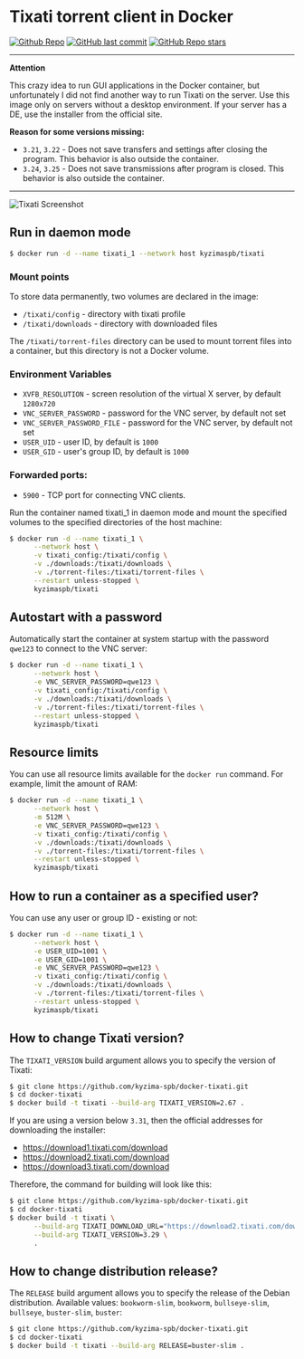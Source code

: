 # Tixati torrent client in Docker

[![Github Repo](https://img.shields.io/badge/github-repo-brightgreen)](https://github.com/kyzima-spb/docker-tixati)
[![GitHub last commit](https://img.shields.io/github/last-commit/kyzima-spb/docker-tixati)](https://github.com/kyzima-spb/docker-tixati)
[![GitHub Repo stars](https://img.shields.io/github/stars/kyzima-spb/docker-tixati)](https://github.com/kyzima-spb/docker-tixati/stargazers)

---
**Attention**

This crazy idea to run GUI applications in the Docker container,
but unfortunately I did not find another way to run Tixati on the server.
Use this image only on servers without a desktop environment.
If your server has a DE, use the installer from the official site.

**Reason for some versions missing:**

* `3.21`, `3.22` - Does not save transfers and settings after closing the program. This behavior is also outside the container.
* `3.24`, `3.25` - Does not save transmissions after program is closed. This behavior is also outside the container.
---

![Tixati Screenshot](https://raw.githubusercontent.com/kyzima-spb/docker-tixati/master/preview.png)

## Run in daemon mode

```bash
$ docker run -d --name tixati_1 --network host kyzimaspb/tixati
```

### Mount points

To store data permanently, two volumes are declared in the image:

* `/tixati/config` - directory with tixati profile
* `/tixati/downloads` - directory with downloaded files

The `/tixati/torrent-files` directory can be used to mount torrent files into a container,
but this directory is not a Docker volume.

### Environment Variables

* `XVFB_RESOLUTION` - screen resolution of the virtual X server, by default `1280x720`
* `VNC_SERVER_PASSWORD` - password for the VNC server, by default not set
* `VNC_SERVER_PASSWORD_FILE` - password for the VNC server, by default not set
* `USER_UID` - user ID, by default is `1000`
* `USER_GID` - user's group ID, by default is `1000`

### Forwarded ports:
* `5900` - TCP port for connecting VNC clients.

Run the container named tixati_1 in daemon mode and mount the specified volumes to the specified directories of the host machine:

```bash
$ docker run -d --name tixati_1 \
      --network host \
      -v tixati_config:/tixati/config \
      -v ./downloads:/tixati/downloads \
      -v ./torrent-files:/tixati/torrent-files \
      --restart unless-stopped \
      kyzimaspb/tixati
```

## Autostart with a password

Automatically start the container at system startup with the password `qwe123` to connect to the VNC server:

```bash
$ docker run -d --name tixati_1 \
      --network host \
      -e VNC_SERVER_PASSWORD=qwe123 \
      -v tixati_config:/tixati/config \
      -v ./downloads:/tixati/downloads \
      -v ./torrent-files:/tixati/torrent-files \
      --restart unless-stopped \
      kyzimaspb/tixati
```

## Resource limits

You can use all resource limits available for the `docker run` command. For example, limit the amount of RAM:

```bash
$ docker run -d --name tixati_1 \
      --network host \
      -m 512M \
      -e VNC_SERVER_PASSWORD=qwe123 \
      -v tixati_config:/tixati/config \
      -v ./downloads:/tixati/downloads \
      -v ./torrent-files:/tixati/torrent-files \
      --restart unless-stopped \
      kyzimaspb/tixati
```

## How to run a container as a specified user?

You can use any user or group ID - existing or not:

```bash
$ docker run -d --name tixati_1 \
      --network host \
      -e USER_UID=1001 \
      -e USER_GID=1001 \
      -e VNC_SERVER_PASSWORD=qwe123 \
      -v tixati_config:/tixati/config \
      -v ./downloads:/tixati/downloads \
      -v ./torrent-files:/tixati/torrent-files \
      --restart unless-stopped \
      kyzimaspb/tixati
```

## How to change Tixati version?

The `TIXATI_VERSION` build argument allows you to specify the version of Tixati:

```bash
$ git clone https://github.com/kyzima-spb/docker-tixati.git
$ cd docker-tixati
$ docker build -t tixati --build-arg TIXATI_VERSION=2.67 .
```

If you are using a version below `3.31`,
then the official addresses for downloading the installer:

- https://download1.tixati.com/download
- https://download2.tixati.com/download
- https://download3.tixati.com/download

Therefore, the command for building will look like this:

```bash
$ git clone https://github.com/kyzima-spb/docker-tixati.git
$ cd docker-tixati
$ docker build -t tixati \
      --build-arg TIXATI_DOWNLOAD_URL="https://download2.tixati.com/download" \
      --build-arg TIXATI_VERSION=3.29 \
      .
```

## How to change distribution release?

The `RELEASE` build argument allows you to specify the release of the Debian distribution.
Available values: `bookworm-slim`, `bookworm`, `bullseye-slim`, `bullseye`,
  `buster-slim`, `buster`:

```bash
$ git clone https://github.com/kyzima-spb/docker-tixati.git
$ cd docker-tixati
$ docker build -t tixati --build-arg RELEASE=buster-slim .
```
